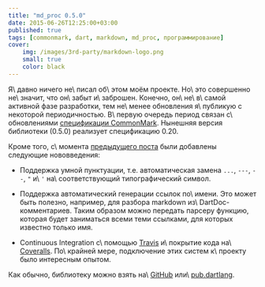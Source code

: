 ```yaml
---
title: "md_proc 0.5.0"
date: 2015-06-26T12:25:00+03:00
published: true
tags: [commonmark, dart, markdown, md_proc, программирование]
cover:
    img: /images/3rd-party/markdown-logo.png
    small: true
    color: black
---
```


Я\ давно ничего не\ писал об\ этом моём проекте. Но\ это совершенно не\ значит, что он\ забыт и\ заброшен. Конечно,
он\ не\ в\ самой активной фазе разработки, тем не\ менее обновления я\ публикую с некоторой периодичностью.
В\ первую очередь период связан с\ обновлениями [спецификации CommonMark][spec]. Нынешняя версия библиотеки (0.5.0)
реализует спецификацию 0.20.

Кроме того, с\ момента [предыдущего поста][0.2.3] были добавлены следующие нововведения:

*   Поддержка умной пунктуации, т.е. автоматическая замена `...`, `---`, `--`, `"` и\ `'` на\ соответствующий
    типографический символ.

*   Поддержка автоматический генерации ссылок по\ имени. Это может быть полезно, например, для разбора markdown
    из\ DartDoc-комментариев. Таким образом можно передать парсеру функцию, которая будет заниматься всеми теми
    ссылками, для которых известно только имя.

*   Continuous Integration с\ помощью [Travis][travis] и\ покрытие кода на\ [Coveralls][coveralls]. По\ крайней мере,
    подключение этих систем к\ проекту было интересным опытом.

Как обычно, библиотеку можно взять на\ [GitHub][github] или\ [pub.dartlang][pub].

[0.2.3]: /post/md_proc-0.2.3/
[github]: https://github.com/dikmax/md_proc
[pub]: https://pub.dartlang.org/packages/md_proc
[spec]: http://spec.commonmark.org/0.20/
[travis]: https://travis-ci.org/dikmax/md_proc
[coveralls]: https://coveralls.io/r/dikmax/md_proc?branch=master
